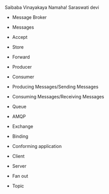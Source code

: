 Saibaba Vinayakaya Namaha! Saraswati devi

* Message Broker
* Messages
* Accept
* Store
* Forward
* Producer
* Consumer
* Producing Messages/Sending Messages
* Consuming Messages/Receiving Messages
* Queue
* AMQP
* Exchange
* Binding
* Conforming application
* Client
* Server

* Fan out
* Topic
